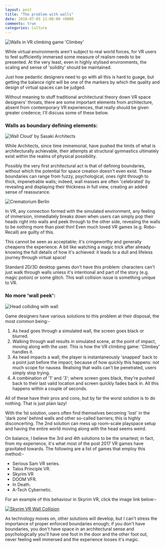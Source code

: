 ```yaml
---
layout: post
title: "The problem with walls"
date: 2018-07-05 11:00:00 +0000
comments: true
categories: Culture
---
```

![Walls in VR climbing game 'Climbey'](https://vrgamecritic.com/images/games/screens/393-screen-02.jpg)

While virtual environments aren't subject to real world forces, for VR users to feel sufficiently immersed some measure of realism needs to be presented. At the very least, even in highly stylised environments, the scaling and sense of 'solidity' should be maintained.

Just how pedantic designers need to go with all this is hard to guage, but getting the balance right will be one of the markers by which the quality and design of virtual spaces can be judged.

Without meaning to stuff traditional architectural theory down VR space designers' throats, there are some important elements from architecture, absent from contemporary VR experiences, that really should be given greater credence; I'll discuss some of these below.

### Walls as boundary defining elements:
![Wall Cloud’ by Sasaki Architects](https://static.dezeen.com/uploads/2015/04/Wall-Cloud-by-Sasaki-Architecture_dezeen_784_6.jpg)

While Architects, since time immemorial, have pushed the limits of what is architecturally achievable, their attempts at structural gymnastics ultimately exist within the realms of physical possibility. 

Possibly the very first architectural act is that of defining boundaries, without which the potential for space creation doesn't even exist. These boundaries can range from fuzzy, psychological, ones right through to thick, impenetrable walls; indeed, wall masses are often 'celebrated' by revealing and displaying their thickness in full view, creating an added sense of reassurance.

![Crematorium Berlin](https://images.adsttc.com/media/images/50fe/e397/b3fc/4b67/6900/0001/newsletter/krematorium-berlin_01_photographer-mattias-hamren.jpg?1414592464)

In VR, any connection formed with the simulated environment, any feeling of immersion, immediately breaks down when users can simply pop their heads right into walls and peek through to the other side, revealing the walls to be nothing more than pixel thin! Even much loved VR games (e.g. Robo-Recall) are guilty of this.

This cannot be seen as acceptable; it's cringeworthy and generally cheapens the experience. A bit like watching a magic trick after already knowing the full details of how it's achieved: it leads to a dull and lifeless  journey through virtual space!

Standard 2D/3D desktop games don't have this problem: characters can't just walk through walls unless it's intentional and part of the story (e.g. magic potion) or some glitch. This wall collision issue is something unique to VR.

### No more 'wall peek':
![Head colliding with wall](https://s3.amazonaws.com/media.expresswriters.com/wp-content/uploads/2013/07/03074837/head-on-wall-750x360.jpg)

Game designers have various solutions to this problem at their disposal, the most common being:-
1. As head goes through a simulated wall, the screen goes black or blurred.
2. Walking through wall results in simulated scene, at the point of impact, moving along with the user. This is how the VR climbing game: 'Climbey' handles it.
3. As head impacts a wall, the player is instantaneously 'snapped' back to a point just before the impact; because of how quickly this happens: not much scope for nausea. Realising that walls can’t be penetrated, users simply stop trying.
4. A combination of '1' and '3'; where screen goes black, they're pushed back to their last valid location and screen quickly fades back in. All this happens within a couple of seconds.

All of these have their pros and cons, but by far the worst solution is to do nothing. That is just plain lazy! 

With the 1st solution, users often find themselves becoming 'lost' in the 'dark zone' behind walls and other so-called barriers; this  is highly disconcerting. The 2nd solution can mess up room-scale playspace setup and having the entire world moving along with the head seems weird.

On balance, I believe the 3rd and 4th solutions to be the smartest; in fact, from my experience, it's what most of the post 2017 VR games have gravitated towards. The following are a list of games that employ this method:-

* Serious Sam VR series.
* Talos Principle VR.
* Skyrim VR
* DOOM VFR.
* In Death.
* A-Tech Cybernetic.

For an example of this behaviour in Skyrim VR, click the image link below:-

[![Skyrim VR Wall Collision ](http://i68.tinypic.com/29y5lxy.jpg)](http://www.youtube.com/watch?v=9xrYHFxmki8 "Skyrim VR")

As technology moves on, other solutions will develop, but I can't stress the importance of proper enforced boundaries enough; if you don't have boundaries, you don't have space in an architectural sense and psychologically you'll have one foot in the door and the other foot out, never feeling well immersed and the experience looses it's magic.
